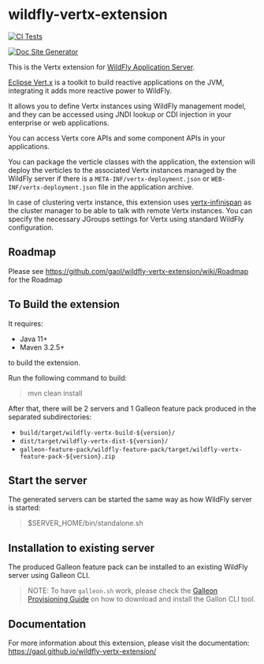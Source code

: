 # wildfly-vertx-extension

[![CI Tests](https://github.com/gaol/wildfly-vertx-extension/actions/workflows/ci.yml/badge.svg)](https://github.com/gaol/wildfly-vertx-extension/actions/workflows/ci.yml)

[![Doc Site Generator](https://github.com/gaol/wildfly-vertx-extension/actions/workflows/docs-ci.yml/badge.svg)](https://github.com/gaol/wildfly-vertx-extension/actions/workflows/docs-ci.yml)

This is the Vertx extension for [WildFly Application Server](https://www.wildfly.org/).

[Eclipse Vert.x](https://vertx.io/) is a toolkit to build reactive applications on the JVM, integrating it adds more reactive power to WildFly.

It allows you to define Vertx instances using WildFly management model, and they can be accessed using JNDI lookup or CDI injection in your enterprise or web applications.

You can access Vertx core APIs and some component APIs in your applications.

You can package the verticle classes with the application, the extension will deploy the verticles to the associated Vertx instances managed by the WildFly server if there is a `META-INF/vertx-deployment.json` or `WEB-INF/vertx-deployment.json` file in the application archive.

In case of clustering vertx instance, this extension uses [vertx-infinispan](https://github.com/vert-x3/vertx-infinispan/) as the cluster manager to be able to talk with remote Vertx instances. You can specify the necessary JGroups settings for Vertx using standard WildFly configuration.

## Roadmap

Please see https://github.com/gaol/wildfly-vertx-extension/wiki/Roadmap for the Roadmap 

## To Build the extension

It requires:
* Java 11+
* Maven 3.2.5+

to build the extension.

Run the following command to build:

> mvn clean install

After that, there will be 2 servers and 1 Galleon feature pack produced in the separated subdirectories:

* `build/target/wildfly-vertx-build-${version}/`
* `dist/target/wildfly-vertx-dist-${version}/`
* `galleon-feature-pack/wildfly-feature-pack/target/wildfly-vertx-feature-pack-${version}.zip`

## Start the server

The generated servers can be started the same way as how WildFly server is started:
> $SERVER_HOME/bin/standalone.sh


## Installation to existing server

The produced Galleon feature pack can be installed to an existing WildFly server using Galleon CLI.

> NOTE: To have `galleon.sh` work, please check the [Galleon Provisioning Guide](https://docs.wildfly.org/21/Galleon_Guide.html#download-and-installation-of-the-galleon-command-line-tool) on how to download and install the Gallon CLI tool.

## Documentation

For more information about this extension, please visit the documentation: https://gaol.github.io/wildfly-vertx-extension/


